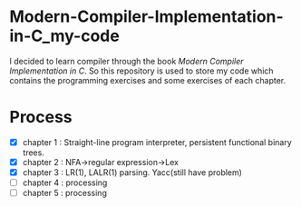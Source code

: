 # Modern-Compiler-Implementation-in-C_my-code

I decided to learn compiler through the book *_Modern Compiler Implementation in C_*. So this repository is used to store my code which contains the programming exercises and some exercises of each chapter.

# Process

- [x] chapter 1 : Straight-line program interpreter, persistent functional binary trees.
- [x] chapter 2 : NFA->regular expression->Lex 
- [x] chapter 3 : LR(1), LALR(1) parsing. Yacc(still have problem)
- [ ] chapter 4 : processing
- [ ] chapter 5 : processing